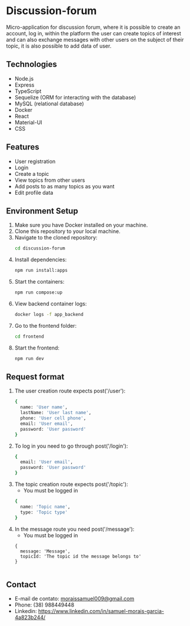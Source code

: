# Discussion-forum

Micro-application for discussion forum, where it is possible to create an account, log in, within the platform the user can create topics of interest and can also exchange messages with other users on the subject of their topic, it is also possible to add data of user.


## Technologies
  - Node.js
  - Express
  - TypeScript
  - Sequelize (ORM for interacting with the database)
  - MySQL (relational database)
  - Docker
  - React
  - Material-UI
  - CSS

## Features
  - User registration
  - Login
  - Create a topic
  - View topics from other users
  - Add posts to as many topics as you want
  - Edit profile data

## Environment Setup

1. Make sure you have Docker installed on your machine.
2. Clone this repository to your local machine.
3. Navigate to the cloned repository:
   ```bash
   cd discussion-forum
4. Install dependencies:
   ```bash
   npm run install:apps
5. Start the containers:
   ```bash
   npm run compose:up
6. View backend container logs:
   ```bash
   docker logs -f app_backend
7. Go to the frontend folder:
   ```bash
   cd frontend
8. Start the frontend:
   ```bash
   npm run dev


## Request format

1. The user creation route expects post('/user'):
    ```bash
    {
      name: 'User name',
      lastName: 'User last name',
      phone: 'User cell phone',
      email: 'User email',
      password: 'User password'
    }
2. To log in you need to go through post('/login'):
    ```bash
    {
      email: 'User email',
      password: 'User password'
    }
3. The topic creation route expects post('/topic'):
    - You must be logged in
    ```bash
    {
      name: 'Topic name',
      type: 'Topic type'
    }
4. In the message route you need post('/message'):
    - You must be logged in
    ```bash:
    {
      message: 'Message',
      topicId: 'The topic id the message belongs to'
    }


## Contact

- E-mail de contato: moraissamuel009@gmail.com
- Phone: (38) 988449448
- Linkedin: https://www.linkedin.com/in/samuel-morais-garcia-4a823b244/
